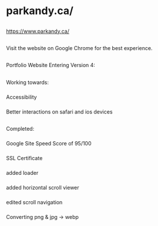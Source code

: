 # parkandy.ca/

##
https://www.parkandy.ca/
##
Visit the website on Google Chrome for the best experience.

## 
Portfolio Website 
Entering Version 4:
##
Working towards:
###
Accessibility
###
Better interactions on safari and ios devices

##
Completed:
###
Google Site Speed Score of 95/100
###
SSL Certificate
###
added loader
###
added horizontal scroll viewer
###
edited scroll navigation
###
Converting png & jpg -> webp

